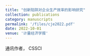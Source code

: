 ```yaml
---
title: "创新陷阱对企业生产效率的影响研究"
collection: publications
category: manuscripts
permalink: '/files/cje2022.pdf'
date: 2022-10-01
venue: '计量经济学报'
---
```


通讯作者， CSSCI
